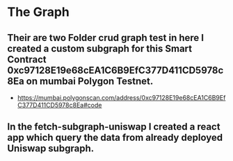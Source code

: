 # The Graph
## Their are two Folder crud graph test in here I created a custom subgraph for this Smart Contract 0xc97128E19e68cEA1C6B9EfC377D411CD5978c8Ea on mumbai Polygon Testnet.
- https://mumbai.polygonscan.com/address/0xc97128E19e68cEA1C6B9EfC377D411CD5978c8Ea#code
## In the fetch-subgraph-uniswap I created a react app which query the data from already deployed Uniswap subgraph.